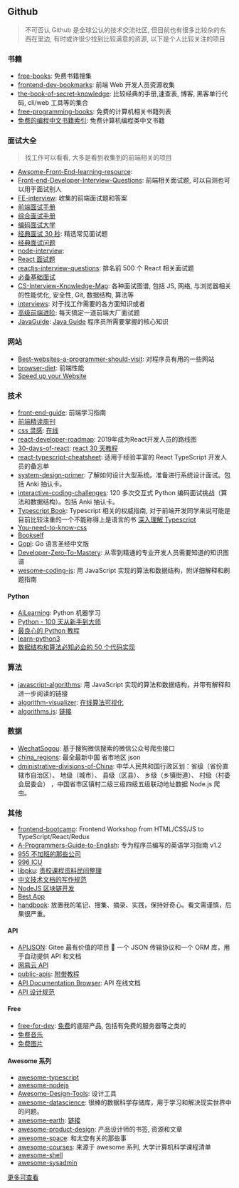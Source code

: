 ## Github

> 不可否认 Github 是全球公认的技术交流社区, 但目前也有很多比较杂的东西在里边, 有时或许很少找到比较满意的资源, 以下是个人比较关注的项目

### 书籍

- [free-books](https://github.com/ruanyf/free-books): 免费书籍搜集
- [frontend-dev-bookmarks](https://github.com/dypsilon/frontend-dev-bookmarks): 前端 Web 开发人员资源收集
- [the-book-of-secret-knowledge](https://github.com/trimstray/the-book-of-secret-knowledge): 比较经典的手册,速查表, 博客, 黑客单行代码, cli/web 工具等的集合
- [free-programming-books](https://github.com/EbookFoundation/free-programming-books): 免费的计算机相关书籍列表
- [免费的编程中文书籍索引](https://github.com/justjavac/free-programming-books-zh_CN): 免费计算机编程类中文书籍

### 面试大全

> 找工作可以看看, 大多是看到收集到的前端相关的项目

- [Awsome-Front-End-learning-resource](https://github.com/helloqingfeng/Awsome-Front-End-learning-resource):
- [Front-end-Developer-Interview-Questions](https://github.com/h5bp/Front-end-Developer-Interview-Questions): 前端相关面试题, 可以自测也可以用于面试别人
- [FE-interview](https://github.com/qiu-deqing/FE-interview): 收集的前端面试题和答案
- [前端面试手册](https://github.com/yangshun/front-end-interview-handbook)
- [综合面试手册](https://github.com/yangshun/tech-interview-handbook)
- [编码面试大学](https://github.com/jwasham/coding-interview-university)
- [经典面试 30 秒](https://github.com/30-seconds/30-seconds-of-interviews): 精选常见面试题
- [经典面试问题](https://github.com/MaximAbramchuck/awesome-interview-questions)
- [node-interview](https://github.com/ElemeFE/node-interview):
- [React 面试题](https://github.com/Pau1fitz/react-interview)
- [reactjs-interview-questions](https://github.com/sudheerj/reactjs-interview-questions): 排名前 500 个 React 相关面试题
- [必备基础面试](https://github.com/CyC2018/CS-Notes)
- [CS-Interview-Knowledge-Map](https://github.com/InterviewMap/CS-Interview-Knowledge-Map): 各种面试图谱, 包括 JS, 网络, 与浏览器相关的性能优化, 安全性, Git, 数据结构, 算法等
- [interviews](https://github.com/kdn251/interviews): 对于找工作需要的各方面知识或者
- [高级前端进阶](https://github.com/Advanced-Frontend/Daily-Interview-Question): 每天搞定一道前端大厂面试题
- [JavaGuide](https://github.com/Snailclimb/JavaGuide): [Java Guide](https://javaguide.cn/) 程序员所需要掌握的核心知识

### 网站

- [Best-websites-a-programmer-should-visit](https://github.com/sdmg15/Best-websites-a-programmer-should-visit): 对程序员有用的一些网站
- [browser-diet](https://browserdiet.com/en/): 前端性能
- [Speed up your Website](https://www.speedawarenessmonth.com/)

### 技术

- [front-end-guide](https://github.com/grab/front-end-guide): 前端学习指南
- [前端精读周刊](https://github.com/dt-fe/weekly)
- [css 灵感](https://github.com/chokcoco/CSS-Inspiration): [在线](https://chokcoco.github.io/CSS-Inspiration/#/./init)
- [react-developer-roadmap](https://github.com/adam-golab/react-developer-roadmap): 2019年成为React开发人员的路线图
- [30-days-of-react](https://github.com/fullstackreact/30-days-of-react): [react 30 天教程](https://www.fullstackreact.com/30-days-of-react/)
- [react-typescript-cheatsheet](https://github.com/typescript-cheatsheets/react-typescript-cheatsheet): 适用于经验丰富的 React TypeScript 开发人员的备忘单
- [system-design-primer](https://github.com/donnemartin/system-design-primer): 了解如何设计大型系统。准备进行系统设计面试。包括 Anki 抽认卡。
- [interactive-coding-challenges](https://github.com/donnemartin/interactive-coding-challenges): 120 多次交互式 Python 编码面试挑战（算法和数据结构）。包括 Anki 抽认卡。
- [Typescript Book](https://github.com/basarat/typescript-book): Typescript 相关的权威指南, 对于前端开发同学来说可能是目前比较注重的一个不能称得上是语言的书 [深入理解 Typescript](https://jkchao.github.io/typescript-book-chinese/#why)
- [You-need-to-know-css](https://github.com/l-hammer/You-need-to-know-css)
- [Bookself](https://github.com/bookshelf/bookshelf)
- [Gopl](https://github.com/golang-china/gopl-zh): Go 语言圣经中文版
- [Developer-Zero-To-Mastery](https://github.com/wx-chevalier/Developer-Zero-To-Mastery): 从零到精通的专业开发人员需要知道的知识图谱
- [wesome-coding-js](https://github.com/ConardLi/awesome-coding-js): 用 JavaScript 实现的算法和数据结构，附详细解释和刷题指南

#### Python

- [AiLearning](https://github.com/apachecn/AiLearning): Python 机器学习
- [Python - 100 天从新手到大师](https://github.com/jackfrued/Python-100-Days)
- [最良心的 Python 教程](https://github.com/TwoWater/Python)
- [learn-python3](https://github.com/michaelliao/learn-python3)
- [数据结构和算法必知必会的 50 个代码实现](https://github.com/wangzheng0822/algo)

### 算法

- [javascript-algorithms](https://github.com/trekhleb/javascript-algorithms): 用 JavaScript 实现的算法和数据结构，并带有解释和进一步阅读的链接
- [algorithm-visualizer](https://github.com/algorithm-visualizer/algorithm-visualizer): [在线算法可视化](https://algorithm-visualizer.org/)
- [algorithms.js](https://github.com/felipernb/algorithms.js): [链接](https://felipernb.github.io/algorithms.js/)

### 数据

- [WechatSogou](https://github.com/chyroc/WechatSogou): 基于搜狗微信搜索的微信公众号爬虫接口
- [china_regions](https://github.com/wecatch/china_regions): 最全最新中国 省市地区 json
- [dministrative-divisions-of-China](https://github.com/modood/Administrative-divisions-of-China): 中华人民共和国行政区划：省级（省份直辖市自治区）、 地级（城市）、 县级（区县）、 乡级（乡镇街道）、 村级（村委会居委会） ，中国省市区镇村二级三级四级五级联动地址数据 Node.js 爬虫。

### 其他

- [frontend-bootcamp](https://github.com/microsoft/frontend-bootcamp): Frontend Workshop from HTML/CSS/JS to TypeScript/React/Redux
- [A-Programmers-Guide-to-English](https://github.com/yujiangshui/A-Programmers-Guide-to-English): 专为程序员编写的英语学习指南 v1.2
- [955 不加班的那些公司](https://github.com/formulahendry/955.WLB)
- [996 ICU](https://github.com/996icu/996.ICU)
- [libpku](https://github.com/lib-pku/libpku): [贵校课程资料民间整理](https://lib-pku.github.io/)
- [中文技术文档的写作规范](https://github.com/ruanyf/document-style-guide)
- [NodeJS 区块链开发](https://github.com/imfly/bitcoin-on-nodejs)
- [Best App](https://github.com/hzlzh/Best-App)
- [handbook](https://github.com/jaywcjlove/handbook): 放置我的笔记、搜集、摘录、实践，保持好奇心。看文需谨慎，后果很严重。

#### API

- [APIJSON](https://github.com/APIJSON/APIJSON): Gitee 最有价值的项目 🚀 一个 JSON 传输协议和一个 ORM 库，用于自动提供 API 和文档
- [网易云 API](https://github.com/Binaryify/NeteaseCloudMusicApi)
- [public-apis](https://github.com/public-apis/public-apis): [附带教程](https://ultimatecourses.com/)
- [API Documentation Browser](https://github.com/freeCodeCamp/devdocs): API 在线文档
- [API 设计规范](https://github.com/bolasblack/http-api-guide)

#### Free

- [free-for-dev](https://github.com/ripienaar/free-for-dev): [免费](https://free-for.dev/#/)的底层产品, 包括有免费的服务器等之类的
- [免费音乐](https://github.com/ruanyf/weekly/blob/master/docs/free-music.md)
- [免费图片](https://github.com/ruanyf/weekly/blob/master/docs/free-photos.md)

#### Awesome 系列

- [awesome-typescript](https://github.com/dzharii/awesome-typescript)
- [awesome-nodejs](https://github.com/sindresorhus/awesome-nodejs)
- [Awesome-Design-Tools](https://github.com/LisaDziuba/Awesome-Design-Tools): 设计工具
- [awesome-datascience](https://github.com/academic/awesome-datascience): 很棒的数据科学存储库，用于学习和解决现实世界中的问题。
- [awesome-earth](https://github.com/philsturgeon/awesome-earth): [链接](https://protect.earth/)
- [awesome-product-design](https://github.com/teoga/awesome-product-design): 产品设计师的书签, 资源和文章
- [awesome-space](https://github.com/orbitalindex/awesome-space): 和太空有关的那些事
- [awesome-courses](https://github.com/prakhar1989/awesome-courses): 来源于 awesome 系列, 大学计算机科学课程清单
- [awesome-shell](https://github.com/alebcay/awesome-shell)
- [awesome-sysadmin](https://github.com/kahun/awesome-sysadmin)

[更多可查看](https://github.com/topics/awesome-list)

